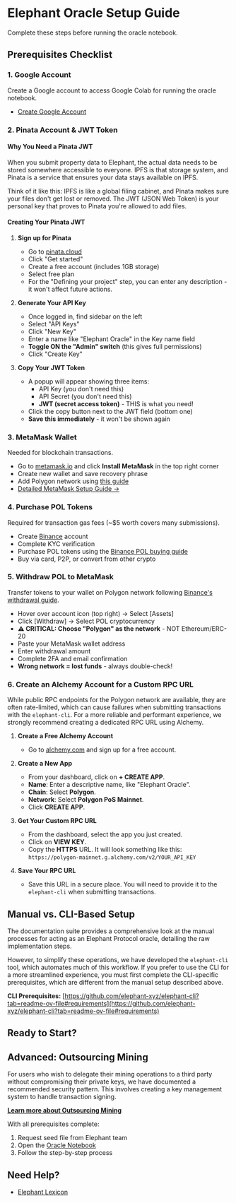 # Elephant Oracle Setup Guide

Complete these steps before running the oracle notebook.

## Prerequisites Checklist

### 1. Google Account

Create a Google account to access Google Colab for running the oracle notebook.

- [Create Google Account](https://accounts.google.com/signup)

### 2. Pinata Account & JWT Token

#### Why You Need a Pinata JWT

When you submit property data to Elephant, the actual data needs to be stored somewhere accessible to everyone. IPFS is that storage system, and Pinata is a service that ensures your data stays available on IPFS.

Think of it like this: IPFS is like a global filing cabinet, and Pinata makes sure your files don't get lost or removed. The JWT (JSON Web Token) is your personal key that proves to Pinata you're allowed to add files.

#### Creating Your Pinata JWT

1. **Sign up for Pinata**

   - Go to [pinata.cloud](https://pinata.cloud)
   - Click "Get started"
   - Create a free account (includes 1GB storage)
   - Select free plan
   - For the "Defining your project" step, you can enter any description - it won't affect future actions.

2. **Generate Your API Key**

   - Once logged in, find sidebar on the left
   - Select "API Keys"
   - Click "New Key"
   - Enter a name like "Elephant Oracle" in the Key name field
   - **Toggle ON the "Admin" switch** (this gives full permissions)
   - Click "Create Key"

3. **Copy Your JWT Token**
   - A popup will appear showing three items:
     - API Key (you don't need this)
     - API Secret (you don't need this)
     - **JWT (secret access token)** - THIS is what you need!
   - Click the copy button next to the JWT field (bottom one)
   - **Save this immediately** - it won't be shown again

### 3. MetaMask Wallet

Needed for blockchain transactions.

- Go to [metamask.io](https://metamask.io) and click **Install MetaMask** in the top right corner
- Create new wallet and save recovery phrase
- Add Polygon network using [this guide](https://polygon.technology/blog/getting-started-with-metamask-on-polygon)
- [Detailed MetaMask Setup Guide →](https://support.metamask.io/start/getting-started-with-metamask/)

### 4. Purchase POL Tokens

Required for transaction gas fees (~$5 worth covers many submissions).

- Create [Binance](https://www.binance.com) account
- Complete KYC verification
- Purchase POL tokens using the [Binance POL buying guide](https://www.binance.com/en/how-to-buy/polygon-ecosystem-token)
- Buy via card, P2P, or convert from other crypto

### 5. Withdraw POL to MetaMask

Transfer tokens to your wallet on Polygon network following [Binance's withdrawal guide](https://academy.binance.com/en/articles/your-guide-to-binance-deposit-withdrawal#How-to-Withdraw-From-Binance).

- Hover over account icon (top right) → Select [Assets]
- Click [Withdraw] → Select POL cryptocurrency
- **⚠️ CRITICAL: Choose "Polygon" as the network** - NOT Ethereum/ERC-20
- Paste your MetaMask wallet address
- Enter withdrawal amount
- Complete 2FA and email confirmation
- **Wrong network = lost funds** - always double-check!

### 6. Create an Alchemy Account for a Custom RPC URL

While public RPC endpoints for the Polygon network are available, they are often rate-limited, which can cause failures when submitting transactions with the `elephant-cli`. For a more reliable and performant experience, we strongly recommend creating a dedicated RPC URL using Alchemy.

1.  **Create a Free Alchemy Account**
    *   Go to [alchemy.com](https://alchemy.com) and sign up for a free account.

2.  **Create a New App**
    *   From your dashboard, click on **+ CREATE APP**.
    *   **Name**: Enter a descriptive name, like "Elephant Oracle".
    *   **Chain**: Select **Polygon**.
    *   **Network**: Select **Polygon PoS Mainnet**.
    *   Click **CREATE APP**.

3.  **Get Your Custom RPC URL**
    *   From the dashboard, select the app you just created.
    *   Click on **VIEW KEY**.
    *   Copy the **HTTPS** URL. It will look something like this: `https://polygon-mainnet.g.alchemy.com/v2/YOUR_API_KEY`

4.  **Save Your RPC URL**
    *   Save this URL in a secure place. You will need to provide it to the `elephant-cli` when submitting transactions.

## Manual vs. CLI-Based Setup

The documentation suite provides a comprehensive look at the manual processes for acting as an Elephant Protocol oracle, detailing the raw implementation steps.

However, to simplify these operations, we have developed the `elephant-cli` tool, which automates much of this workflow. If you prefer to use the CLI for a more streamlined experience, you must first complete the CLI-specific prerequisites, which are different from the manual setup described above.

**CLI Prerequisites:** [https://github.com/elephant-xyz/elephant-cli?tab=readme-ov-file#requirements](https://github.com/elephant-xyz/elephant-cli?tab=readme-ov-file#requirements)

## Ready to Start?

## Advanced: Outsourcing Mining

For users who wish to delegate their mining operations to a third party without compromising their private keys, we have documented a recommended security pattern. This involves creating a key management system to handle transaction signing.

**[Learn more about Outsourcing Mining](./OUTSOURCING_MINING.md)**

With all prerequisites complete:

1. Request seed file from Elephant team
2. Open the [Oracle Notebook](https://colab.research.google.com/drive/14tSNSP8Pe-mY4VwX9JhXgfyOvzmN3kC0?usp=sharing)
3. Follow the step-by-step process

## Need Help?

- [Elephant Lexicon](https://lexicon.elephant.xyz/)

